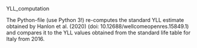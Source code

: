 YLL_computation

The Python-file (use Python 3!) re-computes the standard YLL estimate obtained by Hanlon et al. (2020) (doi: 10.12688/wellcomeopenres.15849.1) and compares it to the YLL values obtained from the standard life table for Italy from 2016.
